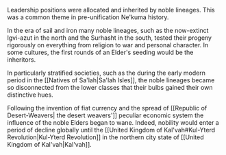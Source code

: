 Leadership positions were allocated and inherited by noble lineages. This was a common theme in pre-unification Ne'kuma history.

In the era of sail and iron many noble lineages, such as the now-extinct Igvi-azut in the north and the Surhasht in the south, tested their progeny rigorously on everything from religion to war and personal character. In some cultures, the first rounds of an Elder's seeding would be the inheritors.

In particularly stratified societies, such as the during the early modern period in the [[Natives of Sa'lah|Sa'lah Isles]], the noble lineages became so disconnected from the lower classes that their bulbs gained their own distinctive hues.

Following the invention of fiat currency and the spread of [[Republic of Desert-Weavers| the desert weavers']] peculiar economic system the influence of the noble Elders began to wane. Indeed, nobility would enter a period of decline globally until the [[United Kingdom of Kal'vah#Kul-Yterd Revolution|Kul-Yterd Revolution]] in the northern city state of [[United Kingdom of Kal'vah|Kal'vah]].